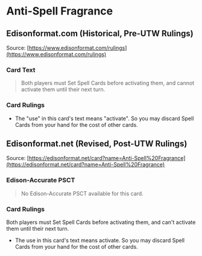 # Anti-Spell Fragrance

## Edisonformat.com (Historical, Pre-UTW Rulings)

Source: [https://www.edisonformat.com/rulings](https://www.edisonformat.com/rulings)

### Card Text

> Both players must Set Spell Cards before activating them, and cannot activate them until their next turn.

### Card Rulings

*   The "use" in this card's text means "activate". So you may discard Spell Cards from your hand for the cost of other cards.

## Edisonformat.net (Revised, Post-UTW Rulings)

Source: [https://edisonformat.net/card?name=Anti-Spell%20Fragrance](https://edisonformat.net/card?name=Anti-Spell%20Fragrance)

### Edison-Accurate PSCT

> No Edison-Accurate PSCT available for this card.

### Card Rulings

Both players must Set Spell Cards before activating them, and can't activate them until their next turn.
*   The use in this card's text means activate. So you may discard Spell Cards from your hand for the cost of other cards.
            